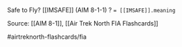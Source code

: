 Safe to Fly? [[IMSAFE]] (AIM 8-1-1)
?
`= [[IMSAFE]].meaning`


Source: [[AIM 8-1]], [[Air Trek North FIA Flashcards]]

#airtreknorth-flashcards/fia